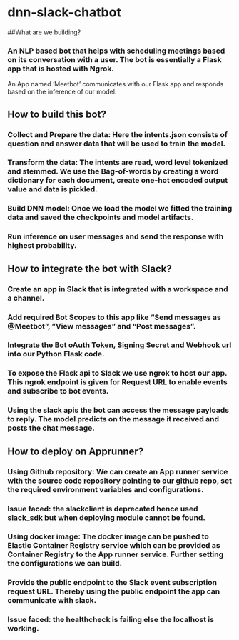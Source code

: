 # dnn-slack-chatbot

##What are we building?
### An NLP based bot that helps with scheduling meetings based on its conversation with a user. The bot is essentially a Flask app that is hosted with Ngrok.
An App named ‘Meetbot’ communicates with our Flask app and responds based on the inference of our model.

## How to build this bot?
### Collect and Prepare the data: Here the intents.json consists of question and answer data that will be used to train the model. 
### Transform the data: The intents are read, word level tokenized and stemmed. We use the Bag-of-words by creating a word dictionary for each document, create one-hot encoded output value and data is pickled.
### Build DNN model: Once we load the model we fitted the training data and saved the checkpoints and model artifacts.
### Run inference on user messages and send the response with highest probability.

## How to integrate the bot with Slack?
### Create an app in Slack that is integrated with a workspace and a channel. 
### Add required Bot Scopes to this app like “Send messages as @Meetbot”, ”View messages” and “Post messages”.
### Integrate the Bot oAuth Token, Signing Secret and Webhook url into our Python Flask code.
### To expose the Flask api to Slack we use ngrok to host our app. This ngrok endpoint is given for Request URL to enable events and subscribe to bot events.
### Using the slack apis the bot can access the message payloads to reply. The model predicts on the message it received and posts the chat message. 

## How to deploy on Apprunner?
### Using Github repository: We can create an App runner service with the source code repository pointing to our github repo, set the required environment variables and configurations.
### Issue faced: the slackclient is deprecated hence used slack_sdk but when deploying module cannot be found.
### Using docker image: The docker image can be pushed to Elastic Container Registry service which can be provided as Container Registry to the App runner service. Further setting the configurations we can build.
### Provide the public endpoint to the Slack event subscription request URL. Thereby using the public endpoint the app can communicate with slack.
### Issue faced: the healthcheck is failing else the localhost is working.



